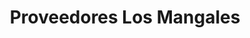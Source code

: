 ---
title: "Proveedores Los Mangales"
url: /comuna-oriente/proveedores-los-mangales/
shop: Lebensmittel
---